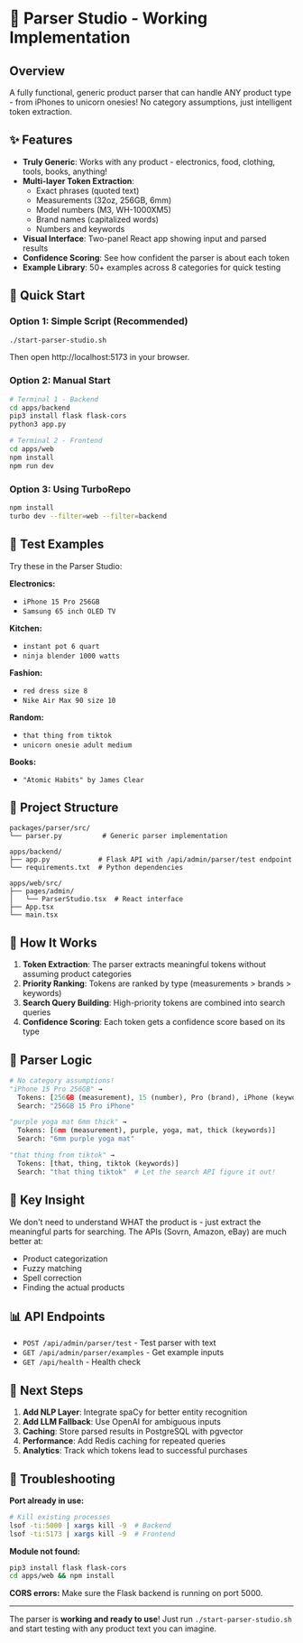# 🎯 Parser Studio - Working Implementation

## Overview

A fully functional, generic product parser that can handle ANY product type - from iPhones to unicorn onesies! No category assumptions, just intelligent token extraction.

## ✨ Features

- **Truly Generic**: Works with any product - electronics, food, clothing, tools, books, anything!
- **Multi-layer Token Extraction**:
  - Exact phrases (quoted text)
  - Measurements (32oz, 256GB, 6mm)
  - Model numbers (M3, WH-1000XM5)
  - Brand names (capitalized words)
  - Numbers and keywords
- **Visual Interface**: Two-panel React app showing input and parsed results
- **Confidence Scoring**: See how confident the parser is about each token
- **Example Library**: 50+ examples across 8 categories for quick testing

## 🚀 Quick Start

### Option 1: Simple Script (Recommended)
```bash
./start-parser-studio.sh
```
Then open http://localhost:5173 in your browser.

### Option 2: Manual Start
```bash
# Terminal 1 - Backend
cd apps/backend
pip3 install flask flask-cors
python3 app.py

# Terminal 2 - Frontend
cd apps/web
npm install
npm run dev
```

### Option 3: Using TurboRepo
```bash
npm install
turbo dev --filter=web --filter=backend
```

## 🧪 Test Examples

Try these in the Parser Studio:

**Electronics:**
- `iPhone 15 Pro 256GB`
- `Samsung 65 inch OLED TV`

**Kitchen:**
- `instant pot 6 quart`
- `ninja blender 1000 watts`

**Fashion:**
- `red dress size 8`
- `Nike Air Max 90 size 10`

**Random:**
- `that thing from tiktok`
- `unicorn onesie adult medium`

**Books:**
- `"Atomic Habits" by James Clear`

## 📁 Project Structure

```
packages/parser/src/
└── parser.py          # Generic parser implementation

apps/backend/
├── app.py            # Flask API with /api/admin/parser/test endpoint
└── requirements.txt  # Python dependencies

apps/web/src/
├── pages/admin/
│   └── ParserStudio.tsx  # React interface
├── App.tsx
└── main.tsx
```

## 🔧 How It Works

1. **Token Extraction**: The parser extracts meaningful tokens without assuming product categories
2. **Priority Ranking**: Tokens are ranked by type (measurements > brands > keywords)
3. **Search Query Building**: High-priority tokens are combined into search queries
4. **Confidence Scoring**: Each token gets a confidence score based on its type

## 🎨 Parser Logic

```python
# No category assumptions!
"iPhone 15 Pro 256GB" → 
  Tokens: [256GB (measurement), 15 (number), Pro (brand), iPhone (keyword)]
  Search: "256GB 15 Pro iPhone"

"purple yoga mat 6mm thick" →
  Tokens: [6mm (measurement), purple, yoga, mat, thick (keywords)]
  Search: "6mm purple yoga mat"

"that thing from tiktok" →
  Tokens: [that, thing, tiktok (keywords)]
  Search: "that thing tiktok"  # Let the search API figure it out!
```

## 🔑 Key Insight

We don't need to understand WHAT the product is - just extract the meaningful parts for searching. The APIs (Sovrn, Amazon, eBay) are much better at:
- Product categorization
- Fuzzy matching
- Spell correction
- Finding the actual products

## 📊 API Endpoints

- `POST /api/admin/parser/test` - Test parser with text
- `GET /api/admin/parser/examples` - Get example inputs
- `GET /api/health` - Health check

## 🚦 Next Steps

1. **Add NLP Layer**: Integrate spaCy for better entity recognition
2. **Add LLM Fallback**: Use OpenAI for ambiguous inputs
3. **Caching**: Store parsed results in PostgreSQL with pgvector
4. **Performance**: Add Redis caching for repeated queries
5. **Analytics**: Track which tokens lead to successful purchases

## 🐛 Troubleshooting

**Port already in use:**
```bash
# Kill existing processes
lsof -ti:5000 | xargs kill -9  # Backend
lsof -ti:5173 | xargs kill -9  # Frontend
```

**Module not found:**
```bash
pip3 install flask flask-cors
cd apps/web && npm install
```

**CORS errors:**
Make sure the Flask backend is running on port 5000.

---

The parser is **working and ready to use**! Just run `./start-parser-studio.sh` and start testing with any product text you can imagine.
